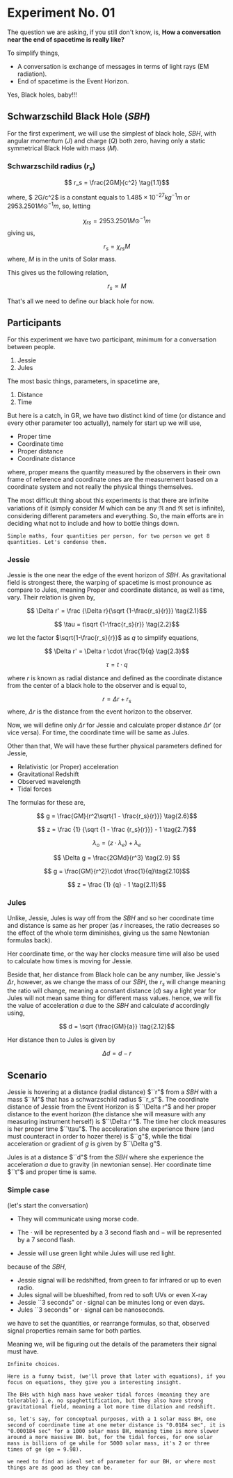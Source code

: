 # Experiment No. 01

The question we are asking, if you still don't know, is, **How a conversation near the end of spacetime is really like?**

To simplify things,

- A conversation is exchange of messages in terms of light rays (EM radiation).
- End of spacetime is the Event Horizon.

Yes, Black holes, baby!!!

## Schwarzschild Black Hole $(SBH)$

For the first experiment, we will use the simplest of black hole, $SBH$, with angular momentum $(J)$ and charge $(Q)$ both zero, having only a static symmetrical Black Hole with mass $(M)$.

### Schwarzschild radius $(r_s)$


$$ r_s = \frac{2GM}{c^2} \tag{1.1}$$

where, $ 2G/c^2$ is a constant equals to $1.485 \times 10^{-27} kg^{-1}m$ or $2953.2501 M\odot^{-1}m$, so, letting

$$ \chi_{rs} = 2953.2501 M\odot^{-1}m $$
giving us,

$$ r_s = \chi_{rs} M \tag{1.2}$$
where, $M$ is in the units of Solar mass.

This gives us the following relation,

$$ r_s \propto M \tag{r1}$$

That's all we need to define our black hole for now.

## Participants

For this experiment we have two participant, minimum for a conversation between people.

1. Jessie
2. Jules

The most basic things, parameters, in spacetime are,

1. Distance
2. Time

But here is a catch, in GR, we have two distinct kind of time (or distance and every other parameter too actually), namely for start up we will use,

- Proper time
- Coordinate time
- Proper distance
- Coordinate distance

where, proper means the quantity measured by the observers in their own frame of reference and coordinate ones are the measurement based on a coordinate system and not really the physical things themselves.

The most difficult thing about this experiments is that there are infinite variations of it (simply consider $M$ which can be any $\Re$ and $\Re$ set is infinite), considering different parameters and everything. So, the main efforts are in deciding what not to include and how to bottle things down.

``` 
Simple maths, four quantities per person, for two person we get 8 quantities. Let's condense them.
```

### Jessie

Jessie is the one near the edge of the event horizon of $SBH$. As gravitational field is strongest there, the warping of spacetime is most pronounce as compare to Jules, meaning Proper and coordinate distance, as well as time, vary. Their relation is given by,


$$ \Delta r' = \frac {\Delta r}{\sqrt {1-\frac{r_s}{r}}} \tag{2.1}$$

$$ \tau  = t\sqrt {1-\frac{r_s}{r}} \tag{2.2}$$

we let the factor $\sqrt{1-\frac{r_s}{r}}$ as $q$ to simplify equations,


$$ \Delta r' = \Delta r \cdot \frac{1}{q} \tag{2.3}$$

$$ \tau  = t\cdot q\tag{2.4}$$

where $r$ is known as radial distance and defined as the coordinate distance from the center of a black hole to the observer and is equal to,

$$ r = \Delta r + r_s \tag{2.5}$$
where, $\Delta r$ is the distance from the event horizon to the observer.

Now, we will define only $\Delta r$ for Jessie and calculate proper distance $\Delta r'$ (or vice versa). For time, the coordinate time will be same as Jules.

Other than that, We will have these further physical parameters defined for Jessie,

- Relativistic (or Proper) acceleration
- Gravitational Redshift
- Observed wavelength
- Tidal forces

The formulas for these are,

$$ g = \frac{GM}{r^2\sqrt{1 - \frac{r_s}{r}}} \tag{2.6}$$


$$ z = \frac {1} {\sqrt {1 - \frac {r_s}{r}}} - 1 \tag{2.7}$$

$$ λ_{o} = (z · λ_{e}) + λ_{e} \tag{2.8}$$

$$ \Delta g = \frac{2GMd}{r^3} \tag{2.9} $$

$$ g = \frac{GM}{r^2}\cdot \frac{1}{q}\tag{2.10}$$

$$ z = \frac {1} {q} - 1 \tag{2.11}$$

### Jules

Unlike, Jessie, Jules is way off from the $SBH$ and so her coordinate time and distance is same as her proper (as $r$ increases, the ratio decreases so the effect of the whole term diminishes, giving us the same Newtonian formulas back).

Her coordinate time, or the way her clocks measure time will also be used to calculate how times is moving for Jessie.

Beside that, her distance from Black hole can be any number, like Jessie's $\Delta r$, however, as we change the mass of our $SBH$, the $r_s$ will change meaning the ratio will change, meaning a constant distance $(d)$ say a light year for Jules will not mean same thing for different mass values. hence, we will fix the value of acceleration $a$ due to the $SBH$ and calculate $d$ accordingly using,

$$ d = \sqrt {\frac{GM}{a}} \tag{2.12}$$

Her distance then to Jules is given by

$$ \Delta d = d - r \tag{2.13}$$

## Scenario

Jessie is hovering at a distance (radial distance) $``r"$ from a $SBH$ with a mass $``M"$ that has a schwarzschild radius $``r_s''$. The coordinate distance of Jessie from the Event Horizon is $``\Delta r"$ and her proper distance to the event horizon (the distance she will measure with any measuring instrument herself) is $``\Delta r'"$. The time her clock measures is her proper time $``\tau"$. The acceleration she experience there (and must counteract in order to hozer there) is $``g"$, while the tidal acceleration or gradient of $g$ is given by $``\Delta g"$.

Jules is at a distance $``d"$ from the $SBH$ where she experience the acceleration $a$ due to gravity (in newtonian sense). Her coordinate time $``t"$ and proper time is same.

### Simple case

(let's start the conversation)

- They will communicate using morse code.

- The $\cdot$ will be represented by a 3 second flash and $-$ will be represented by a 7 second flash.

- Jessie will use green light while Jules will use red light.

because of the $SBH$,

- Jessie signal will be redshifted, from green to far infrared or up to even radio.
- Jules signal will be blueshifted, from red to soft UVs or even X-ray
- Jessie ``3 seconds" or $\cdot$ signal can be minutes long or even days.
- Jules ``3 seconds" or $\cdot$ signal can be nanoseconds.

we have to set the quantities, or rearrange formulas, so that, observed signal properties remain same for both parties.

Meaning we, will be figuring out the details of the parameters their signal must have.

```
Infinite choices. 

Here is a funny twist, (we'll prove that later with equations), if you focus on equations, they give you a interesting insight. 

The BHs with high mass have weaker tidal forces (meaning they are tolerable) i.e. no spaghettification, but they also have strong gravitational field, meaning a lot more time dilation and redshift. 

so, let's say, for conceptual purposes, with a 1 solar mass BH, one second of coordinate time at one meter distance is "0.0184 sec", it is "0.000184 sec" for a 1000 solar mass BH, meaning time is more slower around a more massive BH. but, for the tidal forces, for one solar mass is billions of ge while for 5000 solar mass, it's 2 or three times of ge (ge = 9.98). 

we need to find an ideal set of parameter for our BH, or where most things are as good as they can be. 
```
